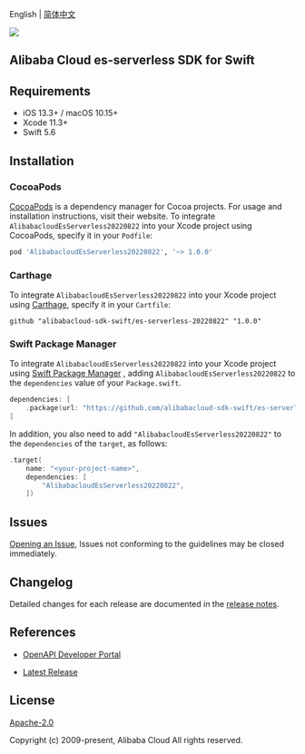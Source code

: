 English | [简体中文](README-CN.md)

![](https://aliyunsdk-pages.alicdn.com/icons/AlibabaCloud.svg)

## Alibaba Cloud es-serverless SDK for Swift

## Requirements

- iOS 13.3+ / macOS 10.15+
- Xcode 11.3+
- Swift 5.6

## Installation

### CocoaPods

[CocoaPods](https://cocoapods.org) is a dependency manager for Cocoa projects. For usage and installation instructions, visit their website. To integrate `AlibabacloudEsServerless20220822` into your Xcode project using CocoaPods, specify it in your `Podfile`:

```ruby
pod 'AlibabacloudEsServerless20220822', '~> 1.0.0'
```

### Carthage

To integrate `AlibabacloudEsServerless20220822` into your Xcode project using [Carthage](https://github.com/Carthage/Carthage), specify it in your `Cartfile`:

```ogdl
github "alibabacloud-sdk-swift/es-serverless-20220822" "1.0.0"
```

### Swift Package Manager

To integrate `AlibabacloudEsServerless20220822` into your Xcode project using [Swift Package Manager](https://swift.org/package-manager/) , adding `AlibabacloudEsServerless20220822` to the `dependencies` value of your `Package.swift`.

```swift
dependencies: [
    .package(url: "https://github.com/alibabacloud-sdk-swift/es-serverless-20220822.git", from: "1.0.0")
]
```

In addition, you also need to add `"AlibabacloudEsServerless20220822"` to the `dependencies` of the `target`, as follows:

```swift
.target(
    name: "<your-project-name>",
    dependencies: [
        "AlibabacloudEsServerless20220822",
    ])
```

## Issues

[Opening an Issue](https://github.com/alibabacloud-sdk-swift/es-serverless-20220822/issues/new), Issues not conforming to the guidelines may be closed immediately.

## Changelog

Detailed changes for each release are documented in the [release notes](./ChangeLog.txt).

## References

* [OpenAPI Developer Portal](https://next.api.alibabacloud.com/home)
- [Latest Release](https://github.com/alibabacloud-sdk-swift/es-serverless-20220822)

## License

[Apache-2.0](http://www.apache.org/licenses/LICENSE-2.0)

Copyright (c) 2009-present, Alibaba Cloud All rights reserved.
